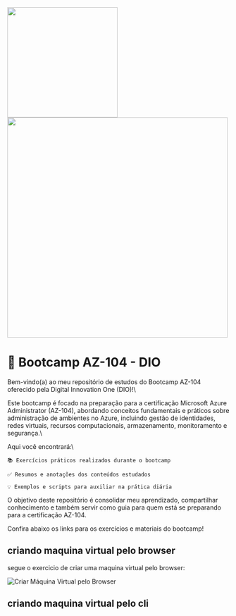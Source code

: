 <!-- markdownlint-disable MD033 -->
<!-- markdownlint-disable MD045 -->
<!-- markdownlint-disable MD041 -->

  <tr>
    <td> <img src="https://certadda.com/wp-content/uploads/2020/11/azure-104.png" width="250"><img src="https://hermes.digitalinnovation.one/assets/diome/logo.svg" width="500" />
    </td>
  </tr>
</table>

# 🚀 Bootcamp AZ-104 - DIO

Bem-vindo(a) ao meu repositório de estudos do Bootcamp AZ-104 oferecido pela Digital Innovation One (DIO)!\

Este bootcamp é focado na preparação para a certificação Microsoft Azure Administrator (AZ-104), abordando conceitos fundamentais e práticos sobre administração de ambientes no Azure, incluindo gestão de identidades, redes virtuais, recursos computacionais, armazenamento, monitoramento e segurança.\

Aqui você encontrará:\

    📚 Exercícios práticos realizados durante o bootcamp

    ✅ Resumos e anotações dos conteúdos estudados

    💡 Exemplos e scripts para auxiliar na prática diária

O objetivo deste repositório é consolidar meu aprendizado, compartilhar conhecimento e também servir como guia para quem está se preparando para a certificação AZ-104.

Confira abaixo os links para os exercícios e materiais do bootcamp!


## criando maquina virtual pelo browser

segue o exercicio de criar uma maquina virtual pelo browser:

![Criar Máquina Virtual pelo Browser](img/vm-browser-1.gif)

## criando maquina virtual pelo cli

